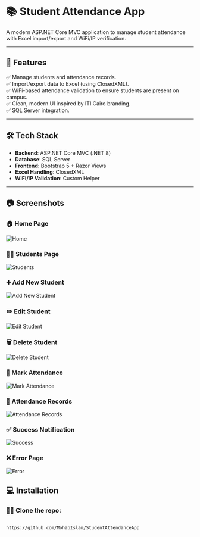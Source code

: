 
# 📚 Student Attendance App

A modern ASP.NET Core MVC application to manage student attendance with Excel import/export and WiFi/IP verification.

---

## 🚀 Features
✅ Manage students and attendance records.  
✅ Import/export data to Excel (using ClosedXML).  
✅ WiFi-based attendance validation to ensure students are present on campus.  
✅ Clean, modern UI inspired by ITI Cairo branding.  
✅ SQL Server integration.

---

## 🛠 Tech Stack
- **Backend**: ASP.NET Core MVC (.NET 8)
- **Database**: SQL Server
- **Frontend**: Bootstrap 5 + Razor Views
- **Excel Handling**: ClosedXML
- **WiFi/IP Validation**: Custom Helper

---

## 📷 Screenshots

### 🏠 Home Page
![Home](StudentAttendanceApp/wwwroot/screenshots/Home.png)

### 👩‍🎓 Students Page
![Students](StudentAttendanceApp/wwwroot/screenshots/Students.png)

### ➕ Add New Student
![Add New Student](StudentAttendanceApp/wwwroot/screenshots/AddNewStudent.png)

### ✏️ Edit Student
![Edit Student](StudentAttendanceApp/wwwroot/screenshots/EditStudent.png)

### 🗑️ Delete Student
![Delete Student](StudentAttendanceApp/wwwroot/screenshots/Delete.png)

### 📅 Mark Attendance
![Mark Attendance](StudentAttendanceApp/wwwroot/screenshots/MarkAttendance.png)

### 📖 Attendance Records
![Attendance Records](StudentAttendanceApp/wwwroot/screenshots/AttendanceRecords.png)

### ✅ Success Notification
![Success](StudentAttendanceApp/wwwroot/screenshots/Success.png)

### ❌ Error Page
![Error](StudentAttendanceApp/wwwroot/screenshots/Error.png)


## 💻 Installation

### 🧑‍💻 Clone the repo:
```bash

https://github.com/MohabIslam/StudentAttendanceApp



